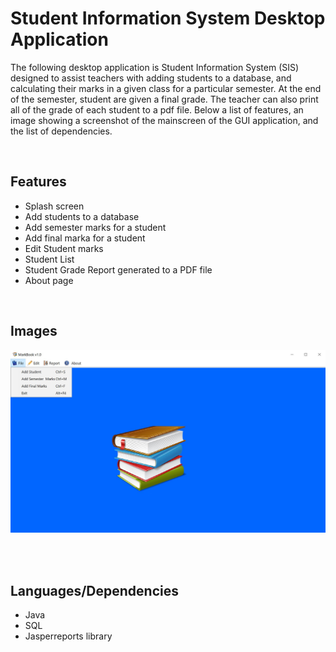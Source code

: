 # Student Information System Desktop Application

The following desktop application is Student Information System (SIS) designed to assist teachers with adding students to a database, and calculating their marks in a given class for a particular semester. At the end of the semester, student are given a final grade. The teacher can also print all of the grade of each student to a pdf file. Below a list of features, an image showing a screenshot of the mainscreen of the GUI application, and the list of dependencies.

<br/>

## Features
* Splash screen
* Add students to a database
* Add semester marks for a student
* Add final marka for a student
* Edit Student marks
* Student List
* Student Grade Report generated to a PDF file
* About page

<br/>

## Images

![application image](Capture.JPG)

<br/><br/>

## Languages/Dependencies
* Java
* SQL
* Jasperreports library
